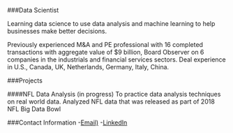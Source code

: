 ###Data Scientist

Learning data science to use data analysis and machine learning to help businesses make better decisions. 

Previously experienced M&A and PE professional with 16 completed transactions with aggregate value of $9 billion, Board Observer on 6 companies in the industrials and financial services sectors. Deal experience in U.S., Canada, UK, Netherlands, Germany, Italy, China.

###Projects

####NFL Data Analysis (in progress) 
To practice data analysis techniques on real world data. Analyzed NFL data that was released as part of 2018 NFL Big Data Bowl

###Contact Information
-[Email)](mailto:donw385@gmail.com)
-[LinkedIn](https://www.linkedin.com/in/dongweiwang/)
